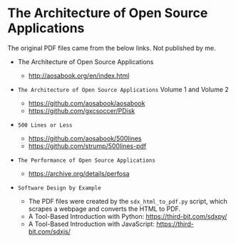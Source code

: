 # The Architecture of Open Source Applications

The original PDF files came from the below links. Not published by me.

- The Architecture of Open Source Applications
  - http://aosabook.org/en/index.html

- `The Architecture of Open Source Applications` Volume 1 and Volume 2
  - https://github.com/aosabook/aosabook
  - https://github.com/gxcsoccer/PDisk
  
- `500 Lines or Less`
  - https://github.com/aosabook/500lines
  - https://github.com/strump/500lines-pdf
 
- `The Performance of Open Source Applications`
  - https://archive.org/details/perfosa
 
- `Software Design by Example`
   - The PDF files were created by the `sdx_html_to_pdf.py` script, which scrapes a webpage and converts the HTML to PDF.
   - A Tool-Based Introduction with Python: https://third-bit.com/sdxpy/
   - A Tool-Based Introduction with JavaScript: https://third-bit.com/sdxjs/

